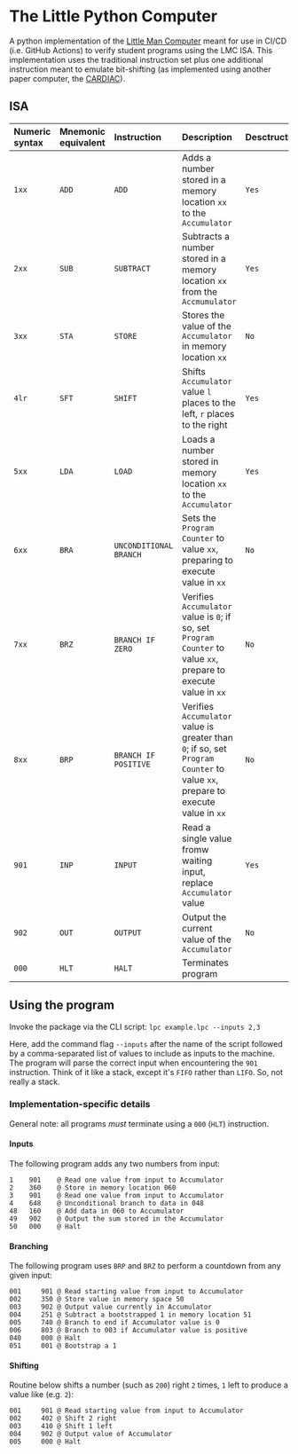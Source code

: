 # The Little Python Computer

A python implementation of the [Little Man Computer](https://en.wikipedia.org/wiki/Little_man_computer) meant for
use in CI/CD (i.e. GitHub Actions) to verify student programs using the LMC ISA. This implementation uses the 
traditional instruction set plus one additional instruction meant to emulate bit-shifting (as implemented using
another paper computer, the [CARDIAC](https://en.wikipedia.org/wiki/CARDboard_Illustrative_Aid_to_Computation)).

## ISA

|Numeric syntax |Mnemonic equivalent |Instruction |Description                                                   |Desctructive |
|:--------------|:-------------------|:-----------|:-------------------------------------------------------------|:------------|
|`1xx`          |`ADD`               |`ADD`       |Adds a number stored in a memory location `xx` to the `Accumulator` |`Yes`  |
|`2xx`          |`SUB`               |`SUBTRACT`  |Subtracts a number stored in a memory location `xx` from the `Accmumulator` |`Yes` |
|`3xx`          |`STA`               |`STORE`     |Stores the value of the `Accumulator` in memory location `xx`  |`No`        |
|`4lr`          |`SFT`               |`SHIFT`     |Shifts `Accumulator` value `l` places to the left, `r` places to the right |`Yes`  |
|`5xx`          |`LDA`               |`LOAD`      |Loads a number stored in memory location `xx` to the `Accumulator`|`Yes`    |
|`6xx`          |`BRA`               |`UNCONDITIONAL BRANCH` | Sets the `Program Counter` to value `xx`, preparing to execute value in `xx` |`No`  |
|`7xx`          |`BRZ`               |`BRANCH IF ZERO` |Verifies `Accumulator` value is `0`; if so, set `Program Counter` to value `xx`, prepare to execute value in `xx`| `No` |
|`8xx`          |`BRP`               |`BRANCH IF POSITIVE`| Verifies `Accumulator` value is greater than `0`; if so, set `Program Counter` to value `xx`, prepare to execute value in `xx` |`No` |
|`901`          |`INP`               |`INPUT`     |Read a single value fromw waiting input, replace `Accumulator` value|`Yes` |
|`902`          |`OUT`               |`OUTPUT`    |Output the current value of the `Accumulator`|`No` |
|`000`          |`HLT`               |`HALT`      |Terminates program |

## Using the program

Invoke the package via the CLI script: `lpc example.lpc --inputs 2,3`

Here, add the command flag `--inputs` after the name of the script followed by a comma-separated list of values to include as 
inputs to the machine. The program will parse the correct input when encountering the `901` instruction. Think of it like
a stack, except it's `FIFO` rather than `LIFO`. So, not really a stack.

### Implementation-specific details

General note: all programs _must_ terminate using a `000` (`HLT`) instruction.

#### Inputs

The following program adds any two numbers from input:
```
1    901    @ Read one value from input to Accumulator
2    360    @ Store in memory location 060
3    901    @ Read one value from input to Accumulator
4    648    @ Unconditional branch to data in 048
48   160    @ Add data in 060 to Accumulator
49   902    @ Output the sum stored in the Accumulator
50   000    @ Halt
```

#### Branching

The following program uses `BRP` and `BRZ` to perform a countdown from any given input:
```
001     901 @ Read starting value from input to Accumulator
002     350 @ Store value in memory space 50
003     902 @ Output value currently in Accumulator
004     251 @ Subtract a bootstrapped 1 in memory location 51
005     740 @ Branch to end if Accumulator value is 0
006     803 @ Branch to 003 if Accumulator value is positive
040     000 @ Halt
051     001 @ Bootstrap a 1
```

#### Shifting

Routine below shifts a number (such as `200`) right `2` times, `1` left to produce a value like (e.g. `2`):
```
001     901 @ Read starting value from input to Accumulator
002     402 @ Shift 2 right
003     410 @ Shift 1 left
004     902 @ Output value of Accumulator
005     000 @ Halt
```
